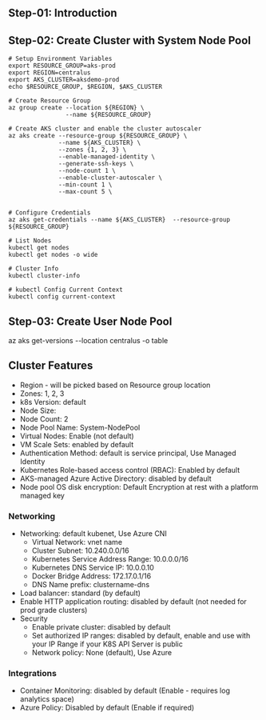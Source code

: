 ## Step-01: Introduction

## Step-02: Create Cluster with System Node Pool
```
# Setup Environment Variables
export RESOURCE_GROUP=aks-prod
export REGION=centralus
export AKS_CLUSTER=aksdemo-prod
echo $RESOURCE_GROUP, $REGION, $AKS_CLUSTER

# Create Resource Group
az group create --location ${REGION} \
                --name ${RESOURCE_GROUP}

# Create AKS cluster and enable the cluster autoscaler
az aks create --resource-group ${RESOURCE_GROUP} \
              --name ${AKS_CLUSTER} \
              --zones {1, 2, 3} \
              --enable-managed-identity \
              --generate-ssh-keys \
              --node-count 1 \
              --enable-cluster-autoscaler \
              --min-count 1 \
              --max-count 5 \


# Configure Credentials
az aks get-credentials --name ${AKS_CLUSTER}  --resource-group ${RESOURCE_GROUP} 

# List Nodes
kubectl get nodes
kubectl get nodes -o wide

# Cluster Info
kubectl cluster-info

# kubectl Config Current Context
kubectl config current-context
```


## Step-03: Create User Node Pool

 az aks get-versions --location centralus -o table
## Cluster Features
- Region - will be picked based on Resource group location
- Zones: 1, 2, 3
- k8s Version: default
- Node Size: 
- Node Count: 2
- Node Pool Name: System-NodePool 
- Virtual Nodes: Enable (not default)
- VM Scale Sets: enabled by default
- Authentication Method: default is service principal, Use Managed Identity
- Kubernetes Role-based access control (RBAC): Enabled by default
- AKS-managed Azure Active Directory: disabled by default
- Node pool OS disk encryption: Default Encryption at rest with a platform managed key
### Networking
- Networking: default kubenet, Use Azure CNI
  - Virtual Network: vnet name
  - Cluster Subnet: 10.240.0.0/16
  - Kubernetes Service Address Range: 10.0.0.0/16
  - Kubernetes DNS Service IP: 10.0.0.10
  - Docker Bridge Address: 172.17.0.1/16
  - DNS Name prefix: clustername-dns
- Load balancer: standard (by default)
- Enable HTTP application routing: disabled by default (not needed for prod grade clusters)
- Security
  - Enable private cluster: disabled by default
  - Set authorized IP ranges: disabled by default, enable and use with your IP Range if your K8S API Server is public
  - Network policy: None (default),  Use Azure
### Integrations
- Container Monitoring: disabled by default (Enable - requires log analytics space)  
- Azure Policy:  Disabled by default (Enable if required)


